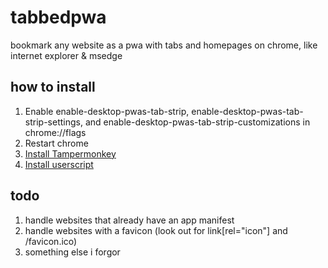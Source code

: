 # tabbedpwa
bookmark any website as a pwa with tabs and homepages on chrome, like internet explorer &amp; msedge
## how to install
1. Enable enable-desktop-pwas-tab-strip, enable-desktop-pwas-tab-strip-settings, and enable-desktop-pwas-tab-strip-customizations in chrome://flags
2. Restart chrome
3. [Install Tampermonkey](https://chromewebstore.google.com/detail/tampermonkey/dhdgffkkebhmkfjojejmpbldmpobfkfo)
4. [Install userscript](https://github.com/prettycrunchyguy/tabbedpwa/raw/refs/heads/main/index.user.js)
## todo
1. handle websites that already have an app manifest
2. handle websites with a favicon (look out for link[rel="icon"] and /favicon.ico)
3. something else i forgor
